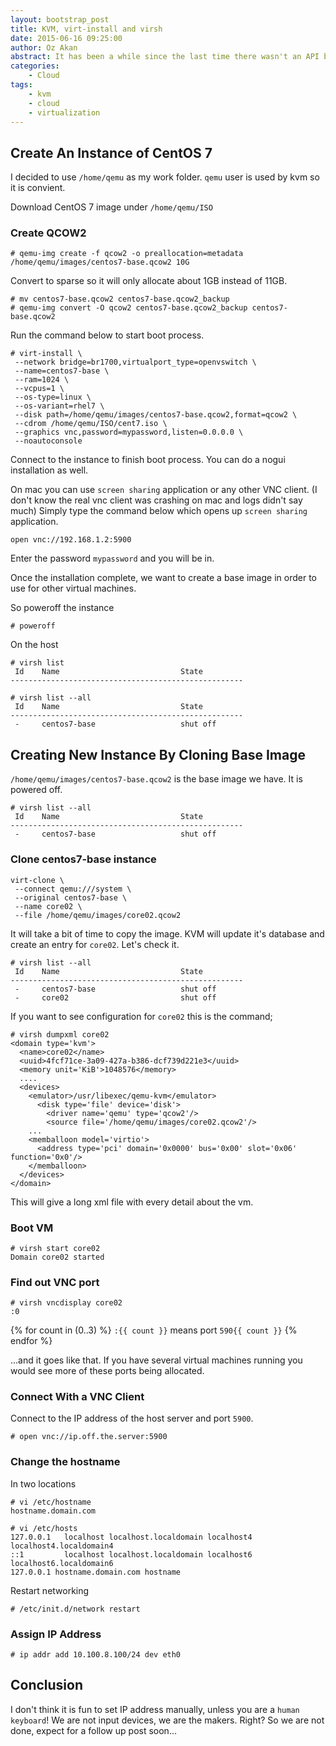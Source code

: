 ```yaml
---
layout: bootstrap_post
title: KVM, virt-install and virsh
date: 2015-06-16 09:25:00
author: Oz Akan
abstract: It has been a while since the last time there wasn't an API between me and the infrastructure. You might be on the same boat and want to have a reference to do a few tricks with KVM.
categories:
    - Cloud
tags:
    - kvm
    - cloud
    - virtualization
---
```


## Create An Instance of CentOS 7

I decided to use `/home/qemu` as my work folder. `qemu` user is used by kvm so it is convient.

Download CentOS 7 image under `/home/qemu/ISO`

### Create QCOW2

    # qemu-img create -f qcow2 -o preallocation=metadata /home/qemu/images/centos7-base.qcow2 10G
    
Convert to sparse so it will only allocate about 1GB instead of 11GB.

    # mv centos7-base.qcow2 centos7-base.qcow2_backup
    # qemu-img convert -O qcow2 centos7-base.qcow2_backup centos7-base.qcow2

Run the command below to start boot process.

    # virt-install \
     --network bridge=br1700,virtualport_type=openvswitch \
     --name=centos7-base \
     --ram=1024 \
     --vcpus=1 \
     --os-type=linux \
     --os-variant=rhel7 \
     --disk path=/home/qemu/images/centos7-base.qcow2,format=qcow2 \
     --cdrom /home/qemu/ISO/cent7.iso \
     --graphics vnc,password=mypassword,listen=0.0.0.0 \
     --noautoconsole

Connect to the instance to finish boot process. You can do a nogui installation as well.

On mac you can use `screen sharing` application or any other VNC client. (I don't know the real vnc client was crashing on mac and logs didn't say much) Simply type the command below which opens up `screen sharing` application.

    open vnc://192.168.1.2:5900

Enter the password `mypassword` and you will be in.

Once the installation complete, we want to create a base image in order to use for other virtual machines.

So poweroff the instance

    # poweroff
    
On the host 

    # virsh list
     Id    Name                           State
    ----------------------------------------------------

    # virsh list --all
     Id    Name                           State
    ----------------------------------------------------
     -     centos7-base                   shut off

    

## Creating New Instance By Cloning Base Image

`/home/qemu/images/centos7-base.qcow2` is the base image we have. It is powered off.

    # virsh list --all
     Id    Name                           State
    ----------------------------------------------------
     -     centos7-base                   shut off

### Clone centos7-base instance

    virt-clone \
     --connect qemu:///system \
     --original centos7-base \
     --name core02 \
     --file /home/qemu/images/core02.qcow2

It will take a bit of time to copy the image. KVM will update it's database and create an entry for `core02`. Let's check it.

    # virsh list --all
     Id    Name                           State
    ----------------------------------------------------
     -     centos7-base                   shut off
     -     core02                         shut off

If you want to see configuration for `core02` this is the command;

    # virsh dumpxml core02
    <domain type='kvm'>
      <name>core02</name>
      <uuid>4fcf71ce-3a09-427a-b386-dcf739d221e3</uuid>
      <memory unit='KiB'>1048576</memory>
      ....
      <devices>
        <emulator>/usr/libexec/qemu-kvm</emulator>
          <disk type='file' device='disk'>
            <driver name='qemu' type='qcow2'/>
            <source file='/home/qemu/images/core02.qcow2'/>
        ...
        <memballoon model='virtio'>
          <address type='pci' domain='0x0000' bus='0x00' slot='0x06' function='0x0'/>
        </memballoon>
      </devices>
    </domain>

This will give a long xml file with every detail about the vm.

### Boot VM

    # virsh start core02
    Domain core02 started

### Find out VNC port

    # virsh vncdisplay core02
    :0

{% for count in (0..3) %}
 `:{{ count }}` means port `590{{ count }}`
{% endfor %}

...and it goes like that. If you have several virtual machines running you would see more of these ports being allocated.

### Connect With a VNC Client

Connect to the IP address of the host server and port `5900`.

    # open vnc://ip.off.the.server:5900

### Change the hostname

In two locations

    # vi /etc/hostname
    hostname.domain.com

    # vi /etc/hosts    
    127.0.0.1   localhost localhost.localdomain localhost4 localhost4.localdomain4
    ::1         localhost localhost.localdomain localhost6 localhost6.localdomain6
    127.0.0.1 hostname.domain.com hostname
    
Restart networking

    # /etc/init.d/network restart

### Assign IP Address

    # ip addr add 10.100.8.100/24 dev eth0

## Conclusion

I don't think it is fun to set IP address manually, unless you are a `human keyboard`! We are not input devices, we are the makers. Right? So we are not done, expect for a follow up post soon...

